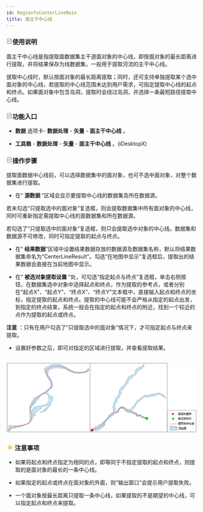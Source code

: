 ```yaml
---
id: RegionToCenterLineMain
title: 面主干中心线  
---  
```

### ![](../../img/read.gif)使用说明



面主干中心线是指提取面数据集主干道面对象的中心线，即按面对象的最长距离进行提取，并将结果保存为线数据集，一般用于提取河流的主干中心线。




提取中心线时，默认按面对象的最长距离提取；同时，还可支持单独提取某个选中面对象的中心线，若提取的中心线范围未达到用户需求，可指定提取中心线的起点和终点。如果面对象中包含岛洞，提取时会绕过岛洞，并选择一条最短路径提取中心线。



### ![](../../img/read.gif)功能入口



* **数据** 选项卡- **数据处理** - **矢量** - **面主干中心线** 。

* **工具箱** - **数据处理** - **矢量** - **面主干中心线** 。(iDesktopX)



### ![](../../img/read.gif)操作步骤



提取面数据中心线前，可以选择数据集中的面对象，也可不选中面对象，对整个数据集进行提取。



* 在“ **源数据** ”区域会显示要提取中心线的数据集及所在数据源。



若未勾选“只提取选中的面对象”复选框，则会提取数据集中所有面对象的中心线，同时可重新指定需提取中心线的面数据集和所在数据源。



若勾选了“只提取选中的面对象”复选框，则只会提取选中对象的中心线。数据集和数据源不可修改，同时可指定提取的起点与终点。



* 在“ **结果数据**”区域中设置结果数据存放的数据源及数据集名称，默认将结果数据集命名为“CenterLineResult”。勾选“在地图中显示”复选框后，提取出的结果数据会直接在当前地图中显示。

* 在“ **被选对象提取设置** ”处，可勾选“指定起点与终点”复选框，单击右侧按钮，在数据集选中对象中选择起点和终点，作为提取的参考点，或者分别在“起点X”、“起点Y”、“终点X”、“终点Y”文本框中，直接输入起点和终点的坐标，指定提取的起点和终点。提取的中心线可能不会严格从指定的起点出发，到指定的终点结束，系统一般会在指定的起点和终点的附近，找到一个较近的点作为提取的起点或终点。



**注意** ：只有在用户勾选了“只提取选中的面对象”情况下，才可指定起点与终点来提取。



* 设置好参数之后，即可对指定的区域进行提取，并查看提取结果。

![](img/RegionToCenterLineMainResult.png)  
---  

### ![](../../img/note.png)注意事项



* 如果将起点和终点指定为相同的点，即等同于不指定提取的起点和终点，则提取的是面对象的最长的一条中心线。

* 如果指定的起点或终点在面对象的外面，则“输出窗口”会提示用户提取失败。

* 一个面对象按最长距离只提取一条中心线，如果提取的不是期望的中心线，可以指定起点和终点来提取。


